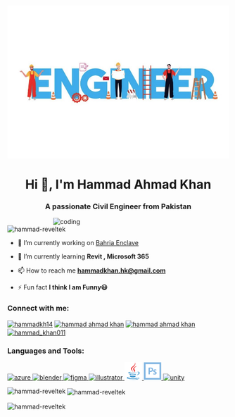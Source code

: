 ![logo](https://github.com/Hammad-Reveltek/Hammad-Ahmad-Khan/blob/main/new2.jpg)
<h1 align="center">Hi 👋, I'm Hammad Ahmad Khan</h1>
<h3 align="center">A passionate Civil Engineer from Pakistan</h3>

<img align="right" alt="coding" width="400" src="https://mightyfields.com/wp-content/uploads/2022/04/field-worker-heavy-equipmant-2.gif">

<p align="left"> <img src="https://komarev.com/ghpvc/?username=hammad-reveltek&label=Profile%20views&color=0e75b6&style=flat" alt="hammad-reveltek" /> </p>

- 🔭 I’m currently working on [Bahria Enclave](https://pk.linkedin.com/company/bahria-enclave-islamabad)

- 🌱 I’m currently learning **Revit , Microsoft 365**

- 📫 How to reach me **hammadkhan.hk@gmail.com**

- ⚡ Fun fact **I think I am Funny😃**

<h3 align="left">Connect with me:</h3>
<p align="left">
<a href="https://twitter.com/hammadkh14" target="blank"><img align="center" src="https://raw.githubusercontent.com/rahuldkjain/github-profile-readme-generator/master/src/images/icons/Social/twitter.svg" alt="hammadkh14" height="30" width="40" /></a>
<a href="https://linkedin.com/in/hammad ahmad khan" target="blank"><img align="center" src="https://raw.githubusercontent.com/rahuldkjain/github-profile-readme-generator/master/src/images/icons/Social/linked-in-alt.svg" alt="hammad ahmad khan" height="30" width="40" /></a>
<a href="https://fb.com/hammad ahmad khan" target="blank"><img align="center" src="https://raw.githubusercontent.com/rahuldkjain/github-profile-readme-generator/master/src/images/icons/Social/facebook.svg" alt="hammad ahmad khan" height="30" width="40" /></a>
<a href="https://instagram.com/hammad_khan011" target="blank"><img align="center" src="https://raw.githubusercontent.com/rahuldkjain/github-profile-readme-generator/master/src/images/icons/Social/instagram.svg" alt="hammad_khan011" height="30" width="40" /></a>
</p>

<h3 align="left">Languages and Tools:</h3>
<p align="left"> <a href="https://azure.microsoft.com/en-in/" target="_blank" rel="noreferrer"> <img src="https://www.vectorlogo.zone/logos/microsoft_azure/microsoft_azure-icon.svg" alt="azure" width="40" height="40"/> </a> <a href="https://www.blender.org/" target="_blank" rel="noreferrer"> <img src="https://download.blender.org/branding/community/blender_community_badge_white.svg" alt="blender" width="40" height="40"/> </a> <a href="https://www.figma.com/" target="_blank" rel="noreferrer"> <img src="https://www.vectorlogo.zone/logos/figma/figma-icon.svg" alt="figma" width="40" height="40"/> </a> <a href="https://www.adobe.com/in/products/illustrator.html" target="_blank" rel="noreferrer"> <img src="https://www.vectorlogo.zone/logos/adobe_illustrator/adobe_illustrator-icon.svg" alt="illustrator" width="40" height="40"/> </a> <a href="https://www.java.com" target="_blank" rel="noreferrer"> <img src="https://raw.githubusercontent.com/devicons/devicon/master/icons/java/java-original.svg" alt="java" width="40" height="40"/> </a> <a href="https://www.photoshop.com/en" target="_blank" rel="noreferrer"> <img src="https://raw.githubusercontent.com/devicons/devicon/master/icons/photoshop/photoshop-line.svg" alt="photoshop" width="40" height="40"/> </a> <a href="https://unity.com/" target="_blank" rel="noreferrer"> <img src="https://www.vectorlogo.zone/logos/unity3d/unity3d-icon.svg" alt="unity" width="40" height="40"/> </a> </p>

<p><img align="left" src="https://github-readme-stats.vercel.app/api/top-langs?username=hammad-reveltek&show_icons=true&locale=en&layout=compact" alt="hammad-reveltek" /></p>

<p>&nbsp;<img align="center" src="https://github-readme-stats.vercel.app/api?username=hammad-reveltek&show_icons=true&locale=en" alt="hammad-reveltek" /></p>

<p><img align="center" src="https://github-readme-streak-stats.herokuapp.com/?user=hammad-reveltek&" alt="hammad-reveltek" /></p>
